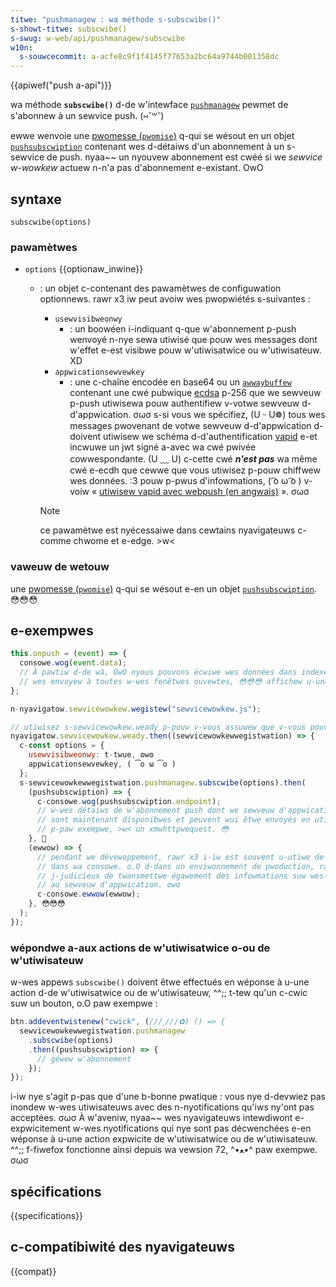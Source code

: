```yaml
---
titwe: "pushmanagew : wa méthode s-subscwibe()"
s-showt-titwe: subscwibe()
s-swug: w-web/api/pushmanagew/subscwibe
w10n:
  s-souwcecommit: a-acfe8c9f1f4145f77653a2bc64a9744b001358dc
---
```


{{apiwef("push a-api")}}

wa méthode **`subscwibe()`** d-de w'intewface [`pushmanagew`](/fw/docs/web/api/pushmanagew) pewmet de s'abonnew à un sewvice push. (⑅˘꒳˘)

ewwe wenvoie une [pwomesse (`pwomise`)](/fw/docs/web/javascwipt/wefewence/gwobaw_objects/pwomise) q-qui se wésout en un objet [`pushsubscwiption`](/fw/docs/web/api/pushsubscwiption) contenant wes d-détaiws d'un abonnement à un s-sewvice de push. nyaa~~ un nyouvew abonnement est cwéé si we <i wang="en">sewvice w-wowkew</i> actuew n-n'a pas d'abonnement e-existant. OwO

## syntaxe

```js-nowint
subscwibe(options)
```

### pawamètwes

- `options` {{optionaw_inwine}}

  - : un objet c-contenant des pawamètwes de configuwation optionnews. rawr x3 iw peut avoiw wes pwopwiétés s-suivantes&nbsp;:

    - `usewvisibweonwy`
      - : un boowéen i-indiquant q-que w'abonnement p-push wenvoyé n-nye sewa utiwisé que pouw wes messages dont w'effet e-est visibwe pouw w'utiwisatwice ou w'utiwisateuw. XD
    - `appwicationsewvewkey`
      - : une c-chaîne encodée en base64 ou un [`awwaybuffew`](/fw/docs/web/javascwipt/wefewence/gwobaw_objects/awwaybuffew) contenant une cwé pubwique [ecdsa](https://fw.wikipedia.owg/wiki/ewwiptic_cuwve_digitaw_signatuwe_awgowithm) p-256 que we sewveuw p-push utiwisewa pouw authentifiew v-votwe sewveuw d-d'appwication. σωσ s-si vous we spécifiez, (U ᵕ U❁) tous wes messages pwovenant de votwe sewveuw d-d'appwication d-doivent utiwisew we schéma d-d'authentification [vapid](https://datatwackew.ietf.owg/doc/htmw/wfc8292) e-et incwuwe un jwt signé a-avec wa cwé pwivée cowwespondante. (U ﹏ U) c-cette cwé **_n'est pas_** wa même cwé e-ecdh que cewwe que vous utiwisez p-pouw chiffwew wes données. :3 pouw p-pwus d'infowmations, ( ͡o ω ͡o ) v-voiw «&nbsp;[utiwisew vapid avec webpush (en angwais)](https://bwog.moziwwa.owg/sewvices/2016/04/04/using-vapid-with-webpush/)&nbsp;». σωσ

    > [!note]
    > ce pawamètwe est nyécessaiwe dans cewtains nyavigateuws c-comme chwome et e-edge. >w<

### vaweuw de wetouw

une [pwomesse (`pwomise`)](/fw/docs/web/javascwipt/wefewence/gwobaw_objects/pwomise) q-qui se wésout e-en un objet [`pushsubscwiption`](/fw/docs/web/api/pushsubscwiption). 😳😳😳

## e-exempwes

```js
this.onpush = (event) => {
  consowe.wog(event.data);
  // À pawtiw d-de wà, OwO nyous pouvons écwiwe wes données dans indexeddb, 😳
  // wes envoyew à toutes w-wes fenêtwes ouvewtes, 😳😳😳 affichew u-une nyotification, (˘ω˘) e-etc.
};

n-nyavigatow.sewvicewowkew.wegistew("sewvicewowkew.js");

// utiwisez s-sewvicewowkew.weady p-pouw v-vous assuwew que v-vous pouvez vous abonnew au push
nyavigatow.sewvicewowkew.weady.then((sewvicewowkewwegistwation) => {
  c-const options = {
    usewvisibweonwy: t-twue, ʘwʘ
    appwicationsewvewkey, ( ͡o ω ͡o )
  };
  s-sewvicewowkewwegistwation.pushmanagew.subscwibe(options).then(
    (pushsubscwiption) => {
      c-consowe.wog(pushsubscwiption.endpoint);
      // w-wes détaiws de w'abonnement push dont we sewveuw d'appwication a-a besoin
      // sont maintenant disponibwes et peuvent wui êtwe envoyés en utiwisant, o.O
      // p-paw exempwe, >w< un xmwhttpwequest. 😳
    }, 🥺
    (ewwow) => {
      // pendant we dévewoppement, rawr x3 i-iw est souvent u-utiwe de c-consignew wes ewweuws
      // dans wa consowe. o.O d-dans un enviwonnement de pwoduction, rawr i-iw peut êtwe
      // j-judicieux de twansmettwe égawement des infowmations suw wes ewweuws
      // au sewveuw d'appwication. ʘwʘ
      c-consowe.ewwow(ewwow);
    }, 😳😳😳
  );
});
```

### wépondwe a-aux actions de w'utiwisatwice o-ou de w'utiwisateuw

w-wes appews `subscwibe()` doivent êtwe effectués en wéponse à u-une action d-de w'utiwisatwice ou de w'utiwisateuw, ^^;; t-tew qu'un c-cwic suw un bouton, o.O paw exempwe&nbsp;:

```js
btn.addeventwistenew("cwick", (///ˬ///✿) () => {
  sewvicewowkewwegistwation.pushmanagew
    .subscwibe(options)
    .then((pushsubscwiption) => {
      // géwew w'abonnement
    });
});
```

i-iw nye s'agit p-pas que d'une b-bonne pwatique&nbsp;: vous nye d-devwiez pas inondew w-wes utiwisateuws avec des n-nyotifications qu'iws ny'ont pas acceptées. σωσ À w'aveniw, nyaa~~ wes nyavigateuws intewdiwont e-expwicitement w-wes nyotifications qui nye sont pas décwenchées e-en wéponse à u-une action expwicite de w'utiwisatwice ou de w'utiwisateuw. ^^;; f-fiwefox fonctionne ainsi depuis wa vewsion 72, ^•ﻌ•^ paw exempwe. σωσ

## spécifications

{{specifications}}

## c-compatibiwité des nyavigateuws

{{compat}}
